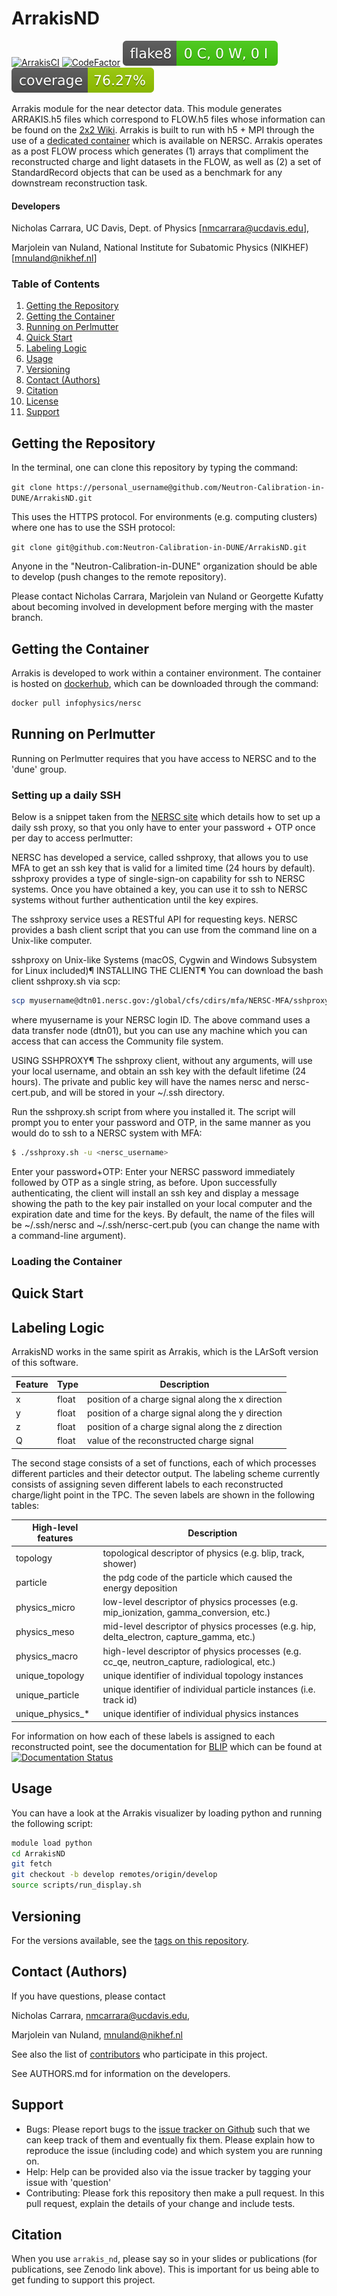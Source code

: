 # ArrakisND

[![ArrakisCI](https://github.com/BlipDev/ArrakisCI/actions/workflows/arrakis-ci.yml/badge.svg?branch=master)](https://github.com/BlipDev/ArrakisCI/actions/workflows/arrakis-ci.yml)
[![CodeFactor](https://www.codefactor.io/repository/github/neutron-calibration-in-dune/arrakisnd/badge)](https://www.codefactor.io/repository/github/neutron-calibration-in-dune/arrakisnd)
[![Flake8 Status](./.reports/flake8/flake8-badge.svg?dummy=8484744)](./.reports/flake8/index.html)
[![Coverage Status](./.reports/coverage/coverage-badge.svg?dummy=8484744)](./.reports/coverage/index.html)

Arrakis module for the near detector data. This module generates ARRAKIS.h5 files which correspond to FLOW.h5 files whose information can be found on the [2x2 Wiki](https://github.com/DUNE/2x2_sim/wiki).  Arrakis is built to run with h5 + MPI through the use of a [dedicated container]() which is available on NERSC.  Arrakis operates as a post FLOW process which generates (1) arrays that compliment the reconstructed charge and light datasets in the FLOW, as well as (2) a set of StandardRecord objects that can be used as a benchmark for any downstream reconstruction task.

#### Developers
Nicholas Carrara, UC Davis, Dept. of Physics [nmcarrara@ucdavis.edu],

Marjolein van Nuland, National Institute for Subatomic Physics (NIKHEF)[mnuland@nikhef.nl]

### Table of Contents

1. [ Getting the Repository ](#get)
2. [ Getting the Container ](#container)
3. [ Running on Perlmutter ](#perlmutter)
4. [ Quick Start ](#quickstart)
5. [ Labeling Logic ](#labelinglogic)
6. [ Usage ](#usage)
7. [ Versioning ](#versions)
8. [ Contact (Authors) ](#contact)
9. [ Citation ](#citation)
10. [ License ](#license)
11. [ Support ](#support)

<a name="get"></a>
## Getting the Repository

In the terminal, one can clone this repository by typing the command:

`git clone https://personal_username@github.com/Neutron-Calibration-in-DUNE/ArrakisND.git`

This uses the HTTPS protocol. For environments (e.g. computing clusters) where one has to use the SSH protocol:

`git clone git@github.com:Neutron-Calibration-in-DUNE/ArrakisND.git`

Anyone in the "Neutron-Calibration-in-DUNE" organization should be able to develop (push changes to the remote repository).

Please contact Nicholas Carrara, Marjolein van Nuland or Georgette Kufatty about becoming involved in development before merging with the master branch. 

<a name="container"></a>
## Getting the Container
Arrakis is developed to work within a container environment.  The container is hosted on [dockerhub](https://hub.docker.com/r/infophysics/nersc), which can be downloaded through the command:

```bash
docker pull infophysics/nersc
```

<a name="perlmutter"></a>
## Running on Perlmutter
Running on Perlmutter requires that you have access to NERSC and to the 'dune' group.  

### Setting up a daily SSH
Below is a snippet taken from the [NERSC site](https://docs.nersc.gov/connect/mfa/#sshproxy) which details how to set up a daily ssh proxy, so that you only have to enter your password + OTP once per day to access perlmutter:

NERSC has developed a service, called sshproxy, that allows you to use MFA to get an ssh key that is valid for a limited time (24 hours by default). sshproxy provides a type of single-sign-on capability for ssh to NERSC systems. Once you have obtained a key, you can use it to ssh to NERSC systems without further authentication until the key expires.

The sshproxy service uses a RESTful API for requesting keys. NERSC provides a bash client script that you can use from the command line on a Unix-like computer.

sshproxy on Unix-like Systems (macOS, Cygwin and Windows Subsystem for Linux included)¶
INSTALLING THE CLIENT¶
You can download the bash client sshproxy.sh via scp:

```bash
scp myusername@dtn01.nersc.gov:/global/cfs/cdirs/mfa/NERSC-MFA/sshproxy.sh .
```

where myusername is your NERSC login ID. The above command uses a data transfer node (dtn01), but you can use any machine which you can access that can access the Community file system.

USING SSHPROXY¶
The sshproxy client, without any arguments, will use your local username, and obtain an ssh key with the default lifetime (24 hours). The private and public key will have the names nersc and nersc-cert.pub, and will be stored in your ~/.ssh directory.

Run the sshproxy.sh script from where you installed it. The script will prompt you to enter your password and OTP, in the same manner as you would do to ssh to a NERSC system with MFA:
```bash
$ ./sshproxy.sh -u <nersc_username>
```
Enter your password+OTP:
Enter your NERSC password immediately followed by OTP as a single string, as before. Upon successfully authenticating, the client will install an ssh key and display a message showing the path to the key pair installed on your local computer and the expiration date and time for the keys. By default, the name of the files will be ~/.ssh/nersc and ~/.ssh/nersc-cert.pub (you can change the name with a command-line argument).

### Loading the Container



<a name="quickstart"></a>
## Quick Start

<a name="labelinglogic"></a>
## Labeling Logic
ArrakisND works in the same spirit as Arrakis, which is the LArSoft version of this software.    

| Feature | Type | Description |
| ------- | ---- | ----------- |
| x | float | position of a charge signal along the x direction | 
| y | float | position of a charge signal along the y direction |
| z | float | position of a charge signal along the z direction |
| Q | float | value of the reconstructed charge signal |

The second stage consists of a set of functions, each of which processes different particles and their detector output.  The labeling scheme currently consists of assigning seven different labels to each reconstructed charge/light point in the TPC.  The seven labels are shown in the following tables:

| High-level features | Description |
|---------------------|-------------|
| topology            | topological descriptor of physics (e.g. blip, track, shower) |
| particle            | the pdg code of the particle which caused the energy deposition |
| physics_micro       | low-level descriptor of physics processes (e.g. mip_ionization, gamma_conversion, etc.) |
| physics_meso        | mid-level descriptor of physics processes (e.g. hip, delta_electron, capture_gamma, etc.) |
| physics_macro       | high-level descriptor of physics processes (e.g. cc_qe, neutron_capture, radiological, etc.) |
| unique_topology     | unique identifier of individual topology instances |
| unique_particle     | unique identifier of individual particle instances (i.e. track id) |
| unique_physics_*    | unique identifier of individual physics instances |

For information on how each of these labels is assigned to each reconstructed point, see the documentation for [BLIP](https://github.com/Neutron-Calibration-in-DUNE/Blip) which can be found at [![Documentation Status](https://readthedocs.org/projects/blip-dune/badge/?version=latest)](https://blip-dune.readthedocs.io/en/latest/?badge=latest)

<a name="usage"></a>
## Usage
You can have a look at the Arrakis visualizer by loading python and running the following script:
```bash
module load python
cd ArrakisND
git fetch
git checkout -b develop remotes/origin/develop
source scripts/run_display.sh
```

<a name="versions"></a>
## Versioning
For the versions available, see the [tags on this repository](https://github.com/Neutron-Calibration-in-DUNE/ArrakisND/tags). 
   
<a name="contact"></a>
## Contact (Authors)
If you have questions, please contact 

Nicholas Carrara, nmcarrara@ucdavis.edu,

Marjolein van Nuland, mnuland@nikhef.nl

See also the list of [contributors](https://github.com/orgs/Neutron-Calibration-in-DUNE/people) who participate in this project.

See AUTHORS.md for information on the developers.

<a name="support"></a>
## Support

* Bugs: Please report bugs to the [issue tracker on Github](https://github.com/Neutron-Calibration-in-DUNE/ArrakisND/issues) such that we can keep track of them and eventually fix them.  Please explain how to reproduce the issue (including code) and which system you are running on.
* Help: Help can be provided also via the issue tracker by tagging your issue with 'question'
* Contributing:  Please fork this repository then make a pull request.  In this pull request, explain the details of your change and include tests.
   
<a name="citation"></a>
## Citation

When you use `arrakis_nd`, please say so in your slides or publications (for publications, see Zenodo link above).  This is important for us being able to get funding to support this project.

